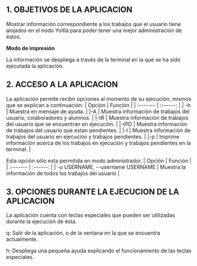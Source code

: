 
## 1. OBJETIVOS DE LA APLICACION

Mostrar información correspondiente a los trabajos que el usuario tiene alojados en el nodo Yoltla para poder tener una mejor administración de éstos. 

**Modo de impresión**

La información se despliega a través de la terminal en la que se ha sido ejecutada la aplicación.


## 2. ACCESO A LA APLICACION

La aplicación permite recibir opciones al momento de su ejecución, mismos que se explican a continuación: 
| Opción | Función |
| :------- | :------: |
| -h | Muestra en mensaje de ayuda. |
|-A | Muestra información de trabajos del usuario, colaboradores y alumnos. |
|-tR | Muestra información de trabajos del usuario que se encuentran en ejecución. |
|-tPD | Muestra información de trabajos del usuario que estan pendientes. |
|-l | Muestra información de trabajos del usuario en ejecución y trabajos pendientes. |
|-p | Imprime información acerca de los trabajos en ejecución y trabajos pendientes en la terminal. |

Esta opción sólo esta permitida en modo administrador.
| Opción | Función |
| :------- | :------: |
| -u USERNAME, --username USERNAME |	Muestra la información de todos los trabajos del usuario <USERNAME> |  
  

## 3. OPCIONES DURANTE LA EJECUCION DE LA APLICACION

La aplicación cuenta con teclas especiales que pueden ser utilizadas durante la ejecución de ésta.  

q:	Salir de la aplicación, o de la ventana en la que se encuentra actualmente.  

h:	Despliega una pequeña ayuda explicando el funcionamiento de las teclas especiales.  

